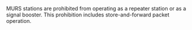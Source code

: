 MURS stations are prohibited from operating as a repeater station or as a signal booster. This prohibition includes store-and-forward packet operation.

